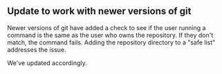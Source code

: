 ## Update to work with newer versions of git

Newer versions of git have added a check to see if the user running a command is the same as the user who owns the repository. If they don't match, the command fails. Adding the repository directory to a "safe list" addresses the issue.

We've updated accordingly.
